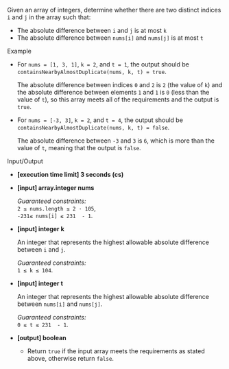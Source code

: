 
Given an array of integers, determine whether there are two distinct indices  `i`  and  `j`  in the array such that:

-   The absolute difference between  `i`  and  `j`  is at most  `k`
-   The absolute difference between  `nums[i]`  and  `nums[j]`  is at most  `t`

Example

-   For  `nums = [1, 3, 1]`,  `k = 2`, and  `t = 1`, the output should be  
    `containsNearbyAlmostDuplicate(nums, k, t) = true`.
    
    The absolute difference between indices  `0`  and  `2`  is  `2`  (the value of  `k`) and the absolute difference between elements  `1`  and  `1`  is  `0`  (less than the value of  `t`), so this array meets all of the requirements and the output is  `true`.
    
-   For  `nums = [-3, 3]`,  `k = 2`, and  `t = 4`, the output should be  
    `containsNearbyAlmostDuplicate(nums, k, t) = false`.
    
    The absolute difference between  `-3`  and  `3`  is  `6`, which is more than the value of  `t`, meaning that the output is  `false`.
    

Input/Output

-   **[execution time limit] 3 seconds (cs)**
    
-   **[input] array.integer nums**
    
    _Guaranteed constraints:_  
    `2 ≤ nums.length ≤ 2 · 105`,  
    `-231≤ nums[i] ≤ 231  - 1`.
    
-   **[input] integer k**
    
    An integer that represents the highest allowable absolute difference between  `i`  and  `j`.
    
    _Guaranteed constraints:_  
    `1 ≤ k ≤ 104`.
    
-   **[input] integer t**
    
    An integer that represents the highest allowable absolute difference between  `nums[i]`  and  `nums[j]`.
    
    _Guaranteed constraints:_  
    `0 ≤ t ≤ 231  - 1`.
    
-   **[output] boolean**
    
    -   Return  `true`  if the input array meets the requirements as stated above, otherwise return  `false`.
